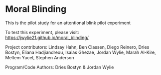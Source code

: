 # Moral Blinding

This is the pilot study for an attentional blink pilot experiment 

To test this experiment, please visit: https://jwylie21.github.io/moral_blinding/

Project contributors: Lindsay Hahn, Ben Classen, Diego Reinero, Dries Bostyn, Eliana Hadjiandreou, Isaias Ghezae, Jordan Wylie, Marah Al-Kire, Meltem Yucel, Stephen Anderson

Program/Code Authors: Dries Bostyn & Jordan Wylie

